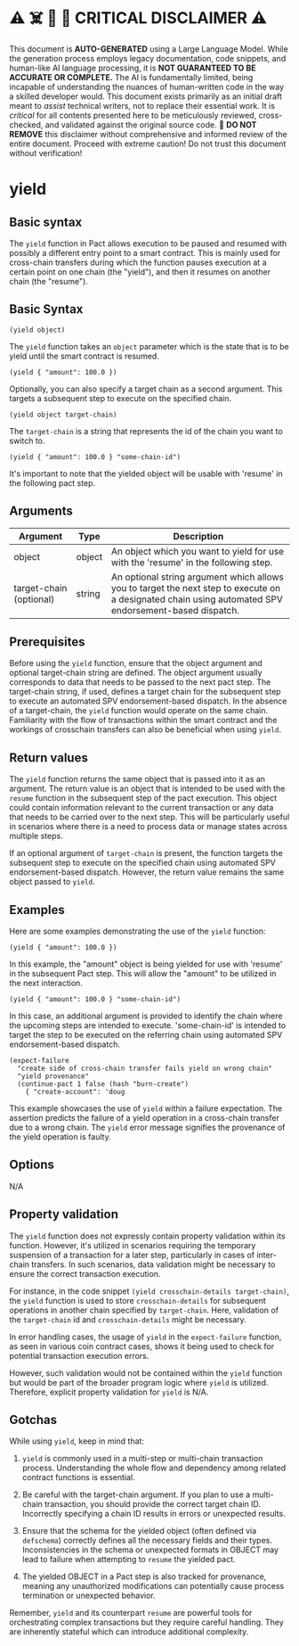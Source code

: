 
# ⚠️ ☠️ 🔮 🤖 CRITICAL DISCLAIMER ⚠️

 
This document is **AUTO-GENERATED** using a Large Language Model. While the generation process employs legacy documentation, code snippets, and human-like AI language processing, it is **NOT GUARANTEED TO BE ACCURATE OR COMPLETE.** The AI is fundamentally limited, being incapable of understanding the nuances of human-written code in the way a skilled developer would. This document exists primarily as an initial draft meant to *assist* technical writers, not to replace their essential work. It is *critical* for all contents presented here to be meticulously reviewed, cross-checked, and validated against the original source code. 🚫 **DO NOT REMOVE** this disclaimer without comprehensive and informed review of the entire document. Proceed with extreme caution! Do not trust this document without verification!

# yield

## Basic syntax

The `yield` function in Pact allows execution to be paused and resumed with possibly a different entry point to a smart contract. This is mainly used for cross-chain transfers during which the function pauses execution at a certain point on one chain (the "yield"), and then it resumes on another chain (the "resume").

## Basic Syntax

```pact
(yield object)
```

The `yield` function takes an `object` parameter which is the state that is to be yield until the smart contract is resumed. 

```pact
(yield { "amount": 100.0 })
```

Optionally, you can also specify a target chain as a second argument. This targets a subsequent step to execute on the specified chain.

```pact
(yield object target-chain)
```

The `target-chain` is a string that represents the id of the chain you want to switch to.

```pact
(yield { "amount": 100.0 } "some-chain-id")
```

It's important to note that the yielded object will be usable with 'resume' in the following pact step.

## Arguments

| Argument | Type | Description |
| --- | --- | --- |
| object | object | An object which you want to yield for use with the 'resume' in the following step. |
| target-chain (optional) | string | An optional string argument which allows you to target the next step to execute on a designated chain using automated SPV endorsement-based dispatch. |

## Prerequisites

Before using the `yield` function, ensure that the object argument and optional target-chain string are defined. The object argument usually corresponds to data that needs to be passed to the next pact step. The target-chain string, if used, defines a target chain for the subsequent step to execute an automated SPV endorsement-based dispatch. In the absence of a target-chain, the `yield` function would operate on the same chain. Familiarity with the flow of transactions within the smart contract and the workings of crosschain transfers can also be beneficial when using `yield`.

## Return values

The `yield` function returns the same object that is passed into it as an argument. The return value is an object that is intended to be used with the `resume` function in the subsequent step of the pact execution. This object could contain information relevant to the current transaction or any data that needs to be carried over to the next step. This will be particularly useful in scenarios where there is a need to process data or manage states across multiple steps.

If an optional argument of `target-chain` is present, the function targets the subsequent step to execute on the specified chain using automated SPV endorsement-based dispatch. However, the return value remains the same object passed to `yield`.

## Examples

Here are some examples demonstrating the use of the `yield` function:

```pact
(yield { "amount": 100.0 })
```
In this example, the "amount" object is being yielded for use with 'resume' in the subsequent Pact step. This will allow the "amount" to be utilized in the next interaction.

```pact
(yield { "amount": 100.0 } "some-chain-id")
```
In this case, an additional argument is provided to identify the chain where the upcoming steps are intended to execute. 'some-chain-id' is intended to target the step to be executed on the referring chain using automated SPV endorsement-based dispatch.

```pact
(expect-failure
  "create side of cross-chain transfer fails yield on wrong chain"
  "yield provenance"
  (continue-pact 1 false (hash "burn-create")
    { "create-account": 'doug
```
This example showcases the use of `yield` within a failure expectation. The assertion predicts the failure of a yield operation in a cross-chain transfer due to a wrong chain. The `yield` error message signifies the provenance of the yield operation is faulty.

## Options

N/A

## Property validation

The `yield` function does not expressly contain property validation within its function. However, it's utilized in scenarios requiring the temporary suspension of a transaction for a later step, particularly in cases of inter-chain transfers. In such scenarios, data validation might be necessary to ensure the correct transaction execution.

For instance, in the code snippet `(yield crosschain-details target-chain)`, the `yield` function is used to store `crosschain-details` for subsequent operations in another chain specified by `target-chain`. Here, validation of the `target-chain` id and `crosschain-details` might be necessary.

In error handling cases, the usage of `yield` in the `expect-failure` function, as seen in various coin contract cases, shows it being used to check for potential transaction execution errors.

However, such validation would not be contained within the `yield` function but would be part of the broader program logic where `yield` is utilized. Therefore, explicit property validation for `yield` is N/A.

## Gotchas

While using `yield`, keep in mind that:

1. `yield` is commonly used in a multi-step or multi-chain transaction process. Understanding the whole flow and dependency among related contract functions is essential.

2. Be careful with the target-chain argument. If you plan to use a multi-chain transaction, you should provide the correct target chain ID. Incorrectly specifying a chain ID results in errors or unexpected results.

3. Ensure that the schema for the yielded object (often defined via `defschema`) correctly defines all the necessary fields and their types. Inconsistencies in the schema or unexpected formats in OBJECT may lead to failure when attempting to `resume` the yielded pact.

4. The yielded OBJECT in a Pact step is also tracked for provenance, meaning any unauthorized modifications can potentially cause process termination or unexpected behavior.

Remember, `yield` and its counterpart `resume` are powerful tools for orchestrating complex transactions but they require careful handling. They are inherently stateful which can introduce additional complexity.

